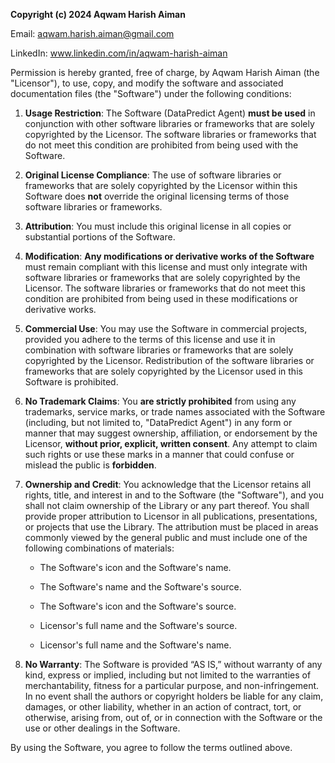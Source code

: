 **Copyright (c) 2024 Aqwam Harish Aiman**

Email: aqwam.harish.aiman@gmail.com

LinkedIn: www.linkedin.com/in/aqwam-harish-aiman

Permission is hereby granted, free of charge, by Aqwam Harish Aiman (the "Licensor"), to use, copy, and modify the software and associated documentation files (the "Software") under the following conditions:

1. **Usage Restriction**: The Software (DataPredict Agent) **must be used** in conjunction with other software libraries or frameworks that are solely copyrighted by the Licensor. The software libraries or frameworks that do not meet this condition are prohibited from being used with the Software.

2. **Original License Compliance**: The use of software libraries or frameworks that are solely copyrighted by the Licensor within this Software does **not** override the original licensing terms of those software libraries or frameworks.

3. **Attribution**: You must include this original license in all copies or substantial portions of the Software.

4. **Modification**: **Any modifications or derivative works of the Software** must remain compliant with this license and must only integrate with software libraries or frameworks that are solely copyrighted by the Licensor. The software libraries or frameworks that do not meet this condition are prohibited from being used in these modifications or derivative works.

5. **Commercial Use**: You may use the Software in commercial projects, provided you adhere to the terms of this license and use it in combination with software libraries or frameworks that are solely copyrighted by the Licensor. Redistribution of the software libraries or frameworks that are solely copyrighted by the Licensor used in this Software is prohibited.

6. **No Trademark Claims**: You **are strictly prohibited** from using any trademarks, service marks, or trade names associated with the Software (including, but not limited to, "DataPredict Agent") in any form or manner that may suggest ownership, affiliation, or endorsement by the Licensor, **without prior, explicit, written consent**. Any attempt to claim such rights or use these marks in a manner that could confuse or mislead the public is **forbidden**.

7. **Ownership and Credit**: You acknowledge that the Licensor retains all rights, title, and interest in and to the Software (the "Software"), and you shall not claim ownership of the Library or any part thereof. You shall provide proper attribution to Licensor in all publications, presentations, or projects that use the Library. The attribution must be placed in areas commonly viewed by the general public and must include one of the following combinations of materials:
   
   * The Software's icon and the Software's name.
     
   * The Software's name and the Software's source.
     
   * The Software's icon and the Software's source.
     
   * Licensor's full name and the Software's source.
   
   * Licensor's full name and the Software's name.

9. **No Warranty**: The Software is provided “AS IS,” without warranty of any kind, express or implied, including but not limited to the warranties of merchantability, fitness for a particular purpose, and non-infringement. In no event shall the authors or copyright holders be liable for any claim, damages, or other liability, whether in an action of contract, tort, or otherwise, arising from, out of, or in connection with the Software or the use or other dealings in the Software.

By using the Software, you agree to follow the terms outlined above.

